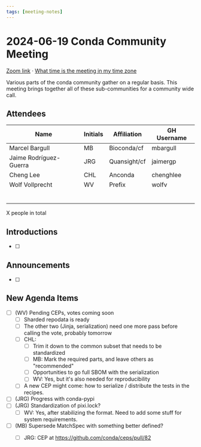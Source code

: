 ```yaml
---
tags: [meeting-notes]
---
```

# 2024-06-19 Conda Community Meeting 

[Zoom link](https://zoom.us/j/9138593505?pwd=SWh3dE1IK05LV01Qa0FJZ1ZpMzJLZz09) · [What time is the meeting in my time zone](https://dateful.com/convert/utc?t=5pm)

Various parts of the conda community gather on a regular basis. This meeting brings together all of these sub-communities for a community wide call.

## Attendees

| Name                   | Initials | Affiliation  | GH Username      |
| ---------------------- | -------- | ------------ | ---------------- |
| Marcel Bargull         | MB       | Bioconda/cf  | mbargull         |
| Jaime Rodríguez-Guerra | JRG      | Quansight/cf | jaimergp         |
| Cheng Lee              | CHL      | Anconda      | chenghlee        |
| Wolf Vollprecht        | WV       | Prefix       | wolfv            |
|                        |          |              |                  |
|                        |          |              |                  |
|                        |          |              |                  |
|                        |          |              |                  |
|                        |          |              |                  |
|                        |          |              |                  |

X people in total

## Introductions

- [ ]

## Announcements

- [ ]

## New Agenda Items


- [ ] (WV) Pending CEPs, votes coming soon
    - [ ] Sharded repodata is ready
    - [ ] The other two (Jinja, serialization) need one more pass before calling the vote, probably tomorrow
    - [ ] CHL:
        - [ ] Trim it down to the common subset that needs to be standardized
        - [ ] MB: Mark the required parts, and leave others as "recommended" 
        - [ ] Opportunities to go full SBOM with the serialization
        - [ ] WV: Yes, but it's also needed for reproducibility
    - [ ] A new CEP might come: how to serialize / distribute the tests in the recipes.
- [ ] (JRG) Progress with conda-pypi
- [ ] (JRG) Standardization of pixi.lock?
    - [ ] WV: Yes, after stabilizing the format. Need to add some stuff for system requirements.
- [ ] (MB) Supersede MatchSpec with something better defined?
    - [ ] JRG: CEP at https://github.com/conda/ceps/pull/82

